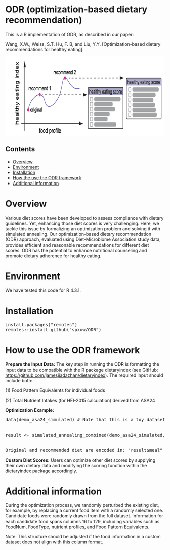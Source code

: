 # ODR (optimization-based dietary recommendation)
This is a R implementation of ODR, as described in our paper:

Wang, X.W., Weiss, S.T. Hu, F. B, and Liu, Y.Y. [Optimization-based dietary recommendations for healthy eating]. 

<p align="center">
  <img src="fig.png" alt="demo" width="700" height="250" style="display: block; margin: 0 auto;">
</p>

## Contents
- [Overview](#overview)
- [Environment](#environment)
- [Installation](#installation)
- [How the use the ODR framework](#How-the-use-the-ODR-framework)
- [Additional information](#addition)
  
# Overview
Various diet scores have been developed to assess compliance with dietary guidelines. Yet, enhancing those diet scores is very challenging. Here, we tackle this issue by formalizing an optimization problem and solving it with simulated annealing. Our optimization-based dietary recommendation (ODR) approach, evaluated using Diet-Microbiome Association study data, provides efficient and reasonable recommendations for different diet scores. ODR has the potential to enhance nutritional counseling and promote dietary adherence for healthy eating.

# Environment
We have tested this code for R 4.3.1.

# Installation
<pre>
install.packages("remotes")
remotes::install_github("spxuw/ODR")
</pre>

# How to use the ODR framework
**Prepare the Input Data:** The key step in running the ODR is formatting the input data to be compatible with the R package dietaryindex (see GitHub: https://github.com/jamesjiadazhan/dietaryindex). The required input should include both:

(1) Food Pattern Equivalents for individual foods

(2) Total Nutrient Intakes (for HEI-2015 calculation) derived from ASA24

**Optimization Example:** <br>

<pre>
data(demo_asa24_simulated) # Note that this is a toy dataset. <br>

result <- simulated_annealing_combined(demo_asa24_simulated, candidate = 1, niter = 20, diet_score = "HEI2015") <br>

Original and recommended diet are encoded in: "result$meal" ("ori": original food grams; "reco": recommended food grams). The diet score during iteration is: "result$iterated_score".
</pre>
**Custom Diet Scores:** Users can optimize other diet scores by supplying their own dietary data and modifying the scoring function within the dietaryindex package accordingly.

# Additional information
During the optimization process, we randomly perturbed the existing diet, for example, by replacing a current food item with a randomly selected one. Candidate foods were randomly drawn from the full dataset. Information for each candidate food spans columns 16 to 129, including variables such as FoodNum, FoodType, nutrient profiles, and Food Pattern Equivalents.

Note: This structure should be adjusted if the food information in a custom dataset does not align with this column format.
